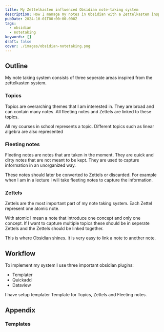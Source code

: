 ```yaml
---
title: My Zettelkasten influenced Obsidian note-taking system
description: How I manage my notes in Obsidian with a Zettelkasten inspired system. For my academic learning, professional work, and personal projects.
pubDate: 2024-10-01T00:00:00.000Z
tags:
  - obsidian
  - notetaking
keywords: []
draft: false
cover: ./images/obsidian-notetaking.png
---
```


## Outline

My note taking system consists of three seperate areas inspired from the zettelkasten system.

### Topics

Topics are overarching themes that I am interested in. They are broad and can contain many notes. All fleeting notes and Zettels are linked to these topics.

All my courses in school represents a topic. Different topics such as linear algebra are also represented

### Fleeting notes

Fleeting notes are notes that are taken in the moment. They are quick and dirty notes that are not meant to be kept. They are used to capture information in an unorganized way.

These notes should later be converted to Zettels or discarded. For example when I am in a lecture I will take fleeting notes to capture the information.

### Zettels

Zettels are the most important part of my note taking system. Each Zettel represent one atomic note.

With atomic I mean a note that introduce one concept and only one concept. If I want to capture multiple topics these should be in seperate Zettels and the Zettels should be linked together.

This is where Obsidian shines. It is very easy to link a note to another note.

## Workflow

To implement my system I use three important obsidian plugins:

- Templater
- Quickadd
- Dataview

I have setup templater Template for Topics, Zettels and Fleeting notes.

## Appendix

### Templates
